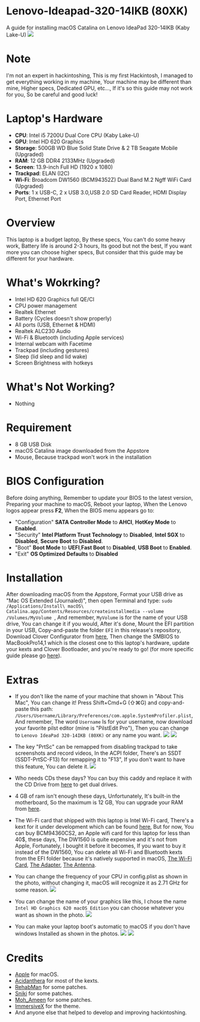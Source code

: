 # Lenovo-Ideapad-320-14IKB (80XK)
A guide for installing macOS Catalina on Lenovo IdeaPad 320-14IKB (Kaby Lake-U)
![](Images/Laptop.png)


# Note 
I'm not an expert in hackintoshing, This is my first Hackintosh, I managed to get everything working in my machine, Your machine may be different than mine, Higher specs, Dedicated GPU, etc..., If it's so this guide may not work for you, So be careful and good luck!

# Laptop's Hardware 
- <b>CPU</b>: Intel i5 7200U Dual Core CPU (Kaby Lake-U)
- <b>GPU</b>: Intel HD 620 Graphics 
- <b>Storage</b>: 500GB WD Blue Solid State Drive & 2 TB Seagate Mobile (Upgraded)
- <b>RAM</b>: 12 GB DDR4 2133MHz (Upgraded)
- <b>Screen</b>: 13.9-inch Full HD (1920 x 1080)
- <b>Trackpad</b>: ELAN (I2C)
- <b>Wi-Fi</b>: Broadcom DW1560 (BCM94352Z) Dual Band M.2 Ngff WiFi Card (Upgraded)
- <b>Ports</b>: 1 x USB-C, 2 x USB 3.0,USB 2.0 SD Card Reader, HDMI Display Port, Ethernet Port

# Overview 
This laptop is a budget laptop, By these specs, You can't do some heavy work, Battery life is around 2-3 hours, Its good but not the best, If you want more you can choose higher specs, But consider that this guide may be different for your hardware.

# What's Wokrking?
- Intel HD 620 Graphics full QE/CI 
- CPU power management 
- Realtek Ethernet 
- Battery (Cycles doesn't show properly)
- All ports (USB, Ethernet & HDMI)
- Realtek ALC230 Audio
- Wi-Fi & Bluetooth (including Apple services)
- Internal webcam with Facetime
- Trackpad (including gestures)
- Sleep (lid sleep and lid wake)
- Screen Brightness with hotkeys

# What's Not Working?
- Nothing

# Requirement 
- 8 GB USB Disk 
- macOS Catalina image downloaded from the Appstore 
- Mouse, Because trackpad won't work in the installation 

# BIOS Configuration
Before doing anything, Remember to update your BIOS to the latest version, Preparing your machine to macOS, Reboot your laptop, When the Lenovo logos appear press <b>F2</b>, When the BIOS menu appears go to: 
- "Configuration" <b>SATA Controller Mode</b> to <b>AHCI</b>, <b>HotKey Mode</b> to <b>Enabled</b>.
- "Security" <b>Intel Platform Trust Technology</b> to <b>Disabled</b>, <b>Intel SGX</b> to <b>Disabled</b>, <b>Secure Boot</b> to <b>Disabled</b>.
- "Boot" <b>Boot Mode</b> to <b>UEFI</b>,<b>Fast Boot</b> to <b>Disabled</b>, <b>USB Boot</b> to <b>Enabled</b>.
- "Exit" <b>OS Optimized Defaults</b> to <b>Disabled</b>

# Installation
After downloading macOS from the Appstore, Format your USB drive as "Mac OS Extended (Journaled)", then open Terminal and type:
`sudo /Applications/Install\ macOS\ Catalina.app/Contents/Resources/createinstallmedia --volume /Volumes/MyVolume
`, And remember, `MyVolume` is for the name of your USB drive, You can change it if you would, After it's done, Mount the EFI partition in your USB, Copy-and-paste the folder `EFI` in this release's repository, Download Clover Configurator from [here](https://mackie100projects.altervista.org/clover-configurator/), Then change the SMBIOS to MacBookPro14,1 which is the closest one to this laptop's hardware, update your kexts and Clover Bootloader, and you're ready to go! (for more specific guide please go [here](https://hackintosh.gitbook.io/-r-hackintosh-vanilla-desktop-guide/)).

# Extras
- If you don't like the name of your machine that shown in "About This Mac", You can change it! Press Shift+Cmd+G (⇧⌘G) and copy-and-paste this path: `/Users/Username/Library/Preferences/com.apple.SystemProfiler.plist`, And remember, The word `Username` Is for your username, now download your favorite pilst editor (mine is "PilstEdit Pro"), Then you can change to `Lenovo IdeaPad 320-14IKB (80XK)` or any name you want.
![](Images/Edit.png)
![](Images/About_This_Mac.png)

- The key "PrtSc" can be remapped from disabling trackpad to take screenshots and record videos, In the ACPI folder, There's an SSDT (SSDT-PrtSC-F13) for remapping it to "F13", If you don't want to have this feature, You can delete it.
![](Images/Remap.png)
- Who needs CDs these days? You can buy this caddy and replace it with the CD Drive from [here](https://www.aliexpress.com/item/32850001303.html) to get dual drives.
- 4 GB of ram isn't enough these days, Unfortunately, It's built-in the motherboard, So the maximum is 12 GB, You can upgrade your RAM from [here](https://www.amazon.com/Corsair-2133-288-Pin-Memory-CMV8GX4M1A2133C15/dp/B00SV7IILC).
- The Wi-Fi card that shipped with this laptop is Intel Wi-Fi card, There's a kext for it under development which can be found [here](https://github.com/AppleIntelWifi/adapter), But for now, You can buy BCM94360CS2, an Apple wifi card for this laptop for less than 40$, these days, The DW1560 is quite expensive and it's not from Apple, Fortunately, I bought it before it becomes, If you want to buy it instead of the DW1560, You can delete all Wi-Fi and Bluetooth kexts from the EFI folder because it's natively supported in macOS, [The Wi-Fi Card](https://www.aliexpress.com/item/32637520988.html?trace=wwwdetail2mobilesitedetail&spm=a2g0s.9042311.0.0.5e204c4dWDlWnx), [The Adapter](https://www.aliexpress.com/item/4000300306817.html?trace=wwwdetail2mobilesitedetail&trace=wwwdetail2mobilesitedetail&spm=a2g0s.9042311.0.0.5e204c4dWDlWnx), [The Antenna](https://www.aliexpress.com/item/32862630916.html?trace=wwwdetail2mobilesitedetail&spm=a2g0s.9042311.0.0.5e204c4dWDlWnx).
- You can change the frequency of your CPU in config.plist as shown in the photo, without changing it, macOS will recognize it as 2.71 GHz for some reason. 
![](Images/CPU.png)
- You can change the name of your graphics like this, I chose the name `Intel HD Graphics 620 macOS Edition` you can choose whatever you want as shown in the photo.
![](Images/Graphics.png)
- You can make your laptop boot's automatic to macOS if you don't have windows Installed as shown in the photos.
![](Images/Auto1.png)
![](Images/Auto2.png)

# Credits
- [Apple](https://www.apple.com) for macOS.
- [Acidanthera](https://github.com/acidanthera) for most of the kexts.
- [RehabMan](https://github.com/RehabMan) for some patches.
- [Sniki](https://github.com/Sniki) for some patches.
- [Moh_Ameen](https://github.com/ameenjuz) for some patches.
- [ImmersiveX](https://github.com/ImmersiveX) for the theme.
- And anyone else that helped to develop and improving hackintoshing.

